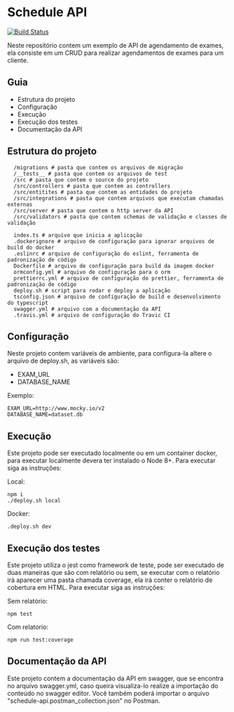 # Schedule API
[![Build Status](https://travis-ci.org/JeffersonApolinario/desafio-backend.svg?branch=master)](https://travis-ci.org/JeffersonApolinario/desafio-backend)

Neste repositório contem um exemplo de API de agendamento de exames, ela consiste em um CRUD para realizar agendamentos de exames para um cliente.

## Guia
- Estrutura do projeto
- Configuração
- Execução
- Execução dos testes
- Documentação da API

## Estrutura do projeto
  ```
    /migrations # pasta que contem os arquivos de migração
    /__tests__ # pasta que contem os arquivos de test
    /src # pasta que contem o source do projeto
    /src/controllers # pasta que contem as controllers
    /src/entitites # pasta que contem as entidades do projeto
    /src/integrations # pasta que contem arquivos que executam chamadas externas
    /src/server # pasta que contem o http server da API
    /src/validators # pasta que contem schemas de validação e classes de validação

    index.ts # arquivo que inicia a aplicação
    .dockerignore # arquivo de configuração para ignorar arquivos de build do docker
    .eslinrc # arquivo de configuração do eslint, ferramenta de padronização de código
    Dockerfile # arquivo de configuração para build da imagem docker
    ormconfig.yml # arquivo de configuração para o orm
    prettierrc.yml # arquivo de configuração do prettier, ferramenta de padronização de código
    deploy.sh # script para rodar e deploy a aplicação
    tsconfig.json # arquivo de configuração de build e desenvolvimento do typescript
    swagger.yml # arquivo com a documentação da API
    .travis.yml # arquivo de configuração do Travic CI
  ```

## Configuração
Neste projeto contem variáveis de ambiente, para configura-la altere o arquivo de deploy.sh, as variáveis são:

- EXAM_URL
- DATABASE_NAME

Exemplo:

```
EXAM_URL=http://www.mocky.io/v2
DATABASE_NAME=dataset.db
```

## Execução
Este projeto pode ser executado localmente ou em um container docker, para executar localmente devera ter instalado o Node 8+. Para executar siga as instruções:

Local:
```
npm i
./deploy.sh local
```

Docker:
```
.deploy.sh dev
```

## Execução dos testes
Este projeto utiliza o jest como framework de teste, pode ser executado de duas maneiras que são com relatório ou sem, se executar com o relatório irá aparecer uma pasta chamada coverage, ela irá conter o relatório de cobertura em HTML. Para executar siga as instruções:

Sem relatório:
```
npm test
```

Com relatorio:
```
npm run test:coverage
```

## Documentação da API
Este projeto contem a documentação da API em swagger, que se encontra no arquivo swagger.yml,
caso queira visualiza-lo realize a importação do conteúdo no swagger editor. Você também poderá importar o arquivo "schedule-api.postman_collection.json" no Postman.
